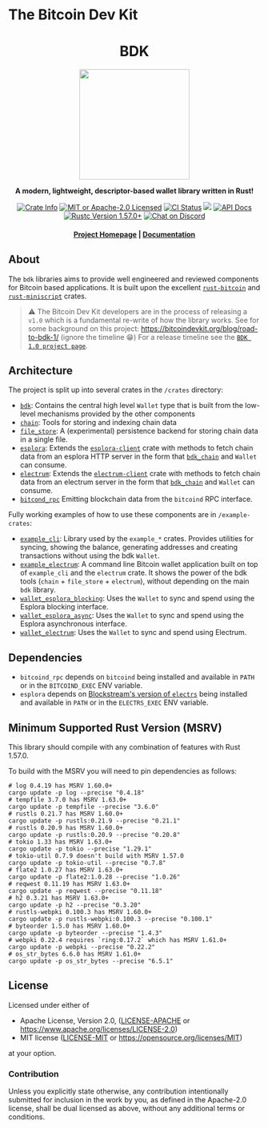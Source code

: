 # The Bitcoin Dev Kit

<div align="center">
  <h1>BDK</h1>

  <img src="./static/bdk.png" width="220" />

  <p>
    <strong>A modern, lightweight, descriptor-based wallet library written in Rust!</strong>
  </p>

  <p>
    <a href="https://crates.io/crates/bdk"><img alt="Crate Info" src="https://img.shields.io/crates/v/bdk.svg"/></a>
    <a href="https://github.com/bitcoindevkit/bdk/blob/master/LICENSE"><img alt="MIT or Apache-2.0 Licensed" src="https://img.shields.io/badge/license-MIT%2FApache--2.0-blue.svg"/></a>
    <a href="https://github.com/bitcoindevkit/bdk/actions?query=workflow%3ACI"><img alt="CI Status" src="https://github.com/bitcoindevkit/bdk/workflows/CI/badge.svg"></a>
    <a href="https://coveralls.io/github/bitcoindevkit/bdk?branch=master"><img src="https://coveralls.io/repos/github/bitcoindevkit/bdk/badge.svg?branch=master"/></a>
    <a href="https://docs.rs/bdk"><img alt="API Docs" src="https://img.shields.io/badge/docs.rs-bdk-green"/></a>
    <a href="https://blog.rust-lang.org/2021/12/02/Rust-1.57.0.html"><img alt="Rustc Version 1.57.0+" src="https://img.shields.io/badge/rustc-1.57.0%2B-lightgrey.svg"/></a>
    <a href="https://discord.gg/d7NkDKm"><img alt="Chat on Discord" src="https://img.shields.io/discord/753336465005608961?logo=discord"></a>
  </p>

  <h4>
    <a href="https://bitcoindevkit.org">Project Homepage</a>
    <span> | </span>
    <a href="https://docs.rs/bdk">Documentation</a>
  </h4>
</div>

## About

The `bdk` libraries aims to provide well engineered and reviewed components for Bitcoin based applications.
It is built upon the excellent [`rust-bitcoin`] and [`rust-miniscript`] crates.

> ⚠ The Bitcoin Dev Kit developers are in the process of releasing a `v1.0` which is a fundamental re-write of how the library works.
> See for some background on this project: https://bitcoindevkit.org/blog/road-to-bdk-1/ (ignore the timeline 😁)
> For a release timeline see the [`BDK 1.0 project page`].

## Architecture

The project is split up into several crates in the `/crates` directory:

- [`bdk`](./crates/bdk): Contains the central high level `Wallet` type that is built from the low-level mechanisms provided by the other components
- [`chain`](./crates/chain): Tools for storing and indexing chain data
- [`file_store`](./crates/file_store): A (experimental) persistence backend for storing chain data in a single file.
- [`esplora`](./crates/esplora): Extends the [`esplora-client`] crate with methods to fetch chain data from an esplora HTTP server in the form that [`bdk_chain`] and `Wallet` can consume.
- [`electrum`](./crates/electrum): Extends the [`electrum-client`] crate with methods to fetch chain data from an electrum server in the form that [`bdk_chain`] and `Wallet` can consume.
- [`bitcond_rpc`](./crates/bitcond_rpc) Emitting blockchain data from the `bitcoind` RPC interface.

Fully working examples of how to use these components are in `/example-crates`:
- [`example_cli`](./example-crates/example_cli): Library used by the `example_*` crates. Provides utilities for syncing, showing the balance, generating addresses and creating transactions without using the bdk `Wallet`.
- [`example_electrum`](./example-crates/example_electrum): A command line Bitcoin wallet application built on top of `example_cli` and the `electrum` crate. It shows the power of the bdk tools (`chain` + `file_store` + `electrum`), without depending on the main `bdk` library.
- [`wallet_esplora_blocking`](./example-crates/wallet_esplora_blocking): Uses the `Wallet` to sync and spend using the Esplora blocking interface.
- [`wallet_esplora_async`](./example-crates/wallet_esplora_async): Uses the `Wallet` to sync and spend using the Esplora asynchronous interface.
- [`wallet_electrum`](./example-crates/wallet_electrum): Uses the `Wallet` to sync and spend using Electrum.

[`BDK 1.0 project page`]: https://github.com/orgs/bitcoindevkit/projects/14
[`rust-miniscript`]: https://github.com/rust-bitcoin/rust-miniscript
[`rust-bitcoin`]: https://github.com/rust-bitcoin/rust-bitcoin
[`esplora-client`]: https://docs.rs/esplora-client/
[`electrum-client`]: https://docs.rs/electrum-client/
[`bdk_chain`]: https://docs.rs/bdk-chain/

## Dependencies

- `bitcoind_rpc` depends on `bitcoind` being installed and available in `PATH` or in the `BITCOIND_EXEC` ENV variable.
- `esplora` depends on [Blockstream's version of `electrs`](https://github.com/Blockstream/electrs)
   being installed and available in `PATH` or in the `ELECTRS_EXEC` ENV variable.

## Minimum Supported Rust Version (MSRV)
This library should compile with any combination of features with Rust 1.57.0.

To build with the MSRV you will need to pin dependencies as follows:

```shell
# log 0.4.19 has MSRV 1.60.0+
cargo update -p log --precise "0.4.18"
# tempfile 3.7.0 has MSRV 1.63.0+
cargo update -p tempfile --precise "3.6.0"
# rustls 0.21.7 has MSRV 1.60.0+
cargo update -p rustls:0.21.9 --precise "0.21.1"
# rustls 0.20.9 has MSRV 1.60.0+
cargo update -p rustls:0.20.9 --precise "0.20.8"
# tokio 1.33 has MSRV 1.63.0+
cargo update -p tokio --precise "1.29.1"
# tokio-util 0.7.9 doesn't build with MSRV 1.57.0
cargo update -p tokio-util --precise "0.7.8"
# flate2 1.0.27 has MSRV 1.63.0+
cargo update -p flate2:1.0.28 --precise "1.0.26"
# reqwest 0.11.19 has MSRV 1.63.0+
cargo update -p reqwest --precise "0.11.18"
# h2 0.3.21 has MSRV 1.63.0+
cargo update -p h2 --precise "0.3.20"
# rustls-webpki 0.100.3 has MSRV 1.60.0+
cargo update -p rustls-webpki:0.100.3 --precise "0.100.1"
# byteorder 1.5.0 has MSRV 1.60.0+
cargo update -p byteorder --precise "1.4.3"
# webpki 0.22.4 requires `ring:0.17.2` which has MSRV 1.61.0+
cargo update -p webpki --precise "0.22.2"
# os_str_bytes 6.6.0 has MSRV 1.61.0+
cargo update -p os_str_bytes --precise "6.5.1"
```

## License

Licensed under either of

* Apache License, Version 2.0, ([LICENSE-APACHE](LICENSE-APACHE) or <https://www.apache.org/licenses/LICENSE-2.0>)
* MIT license ([LICENSE-MIT](LICENSE-MIT) or <https://opensource.org/licenses/MIT>)

at your option.

### Contribution

Unless you explicitly state otherwise, any contribution intentionally
submitted for inclusion in the work by you, as defined in the Apache-2.0
license, shall be dual licensed as above, without any additional terms or
conditions.
